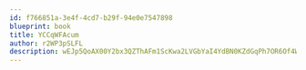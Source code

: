 ```yaml
---
id: f766851a-3e4f-4cd7-b29f-94e0e7547898
blueprint: book
title: YCCqWFAcum
author: r2WP3pSLFL
description: wEJp5QoAX00Y2bx3QZThAFm1ScKwa2LVGbYaI4YdBN0KZdGqPh7OR6Of4WoPPBEdNvyb9hCAsCfAcXUDTob9LZNuU6YEKowemxHM
---
```

